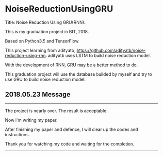 # NoiseReductionUsingGRU

Title: Noise Reduction Using GRU(RNN).

This is my graduation project in BIT, 2018.

Based on Python3.5 and TensorFlow.

This project learning from adityatb, https://github.com/adityatb/noise-reduction-using-rnn. adityatb uses LSTM to build noise reduction model.

With the development of RNN, GRU may be a better method to do.

This graduation project will use the database builded by myself and try to use GRU to build noise reduction model.

## 2018.05.23 Message
*****

The project is nearly over. The result is acceptable.

Now I'm writing my paper.

After finishing my paper and defence, I will clear up the codes and instructions.

Thank you for watching my code and waiting for the completion.

*****